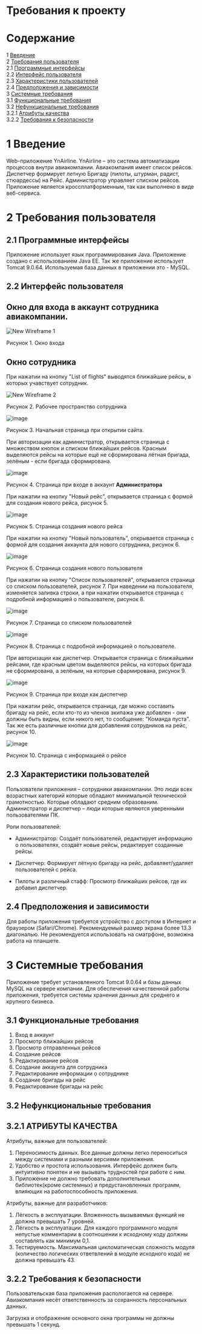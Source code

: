 # Требования к проекту

# Содержание
1 [Введение](#intro)   
2 [Требования пользователя](#user_requirements)  
2.1 [Программные интерфейсы](#software_interfaces)  
2.2 [Интерфейс пользователя](#user_interface)  
2.3 [Характеристики пользователей](#user_specifications)  
2.4 [Предположения и зависимости](#assumptions_and_dependencies)  
3 [Системные требования](#system_requirements)  
3.1 [Функциональные требования](#functional_requirements)  
3.2 [Нефункциональные требования](#non-functional_requirements)  
3.2.1 [Атрибуты качества](#quality_attributes)  
3.2.2 [Требования к безопасности](#security_requirements)  

<a name="intro"/>

# 1 Введение

Web-приложение YnAirline. YnAirline – это система автоматизации процессов внутри  авиакомпании. Авиакомпания имеет список рейсов. Диспетчер формирует летную Бригаду (пилоты, штурман, радист, стюардессы) на Рейс. Администратор управляет списком рейсов. Приложение является кроссплатформенным, так как выполнено в виде веб-сервиса.

<a name="user_requirements"/>

# 2 Требования пользователя

<a name="software_interfaces"/>

## 2.1 Программные интерфейсы

Приложение использует язык программирования Java. Приложение создано с использованием Java EE. Так же приложение использует Tomcat 9.0.64. Используемая база данных в приложении это - MySQL.

<a name="user_interface"/>

## 2.2 Интерфейс пользователя

## Окно для входа в аккаунт сотрудника авиакомпании.

![New Wireframe 1](https://user-images.githubusercontent.com/45950020/192600383-23be4f31-d0fd-4d45-8e5f-86614f1e42ac.png)

Рисунок 1. Окно входа

## Окно сотрудника

При нажатии на кнопку "List of flights" выводятся ближайшие рейсы, в которых учавствует сотрудник.

![New Wireframe 2](https://user-images.githubusercontent.com/45950020/192599908-0d8a0527-1279-4044-8863-be5c87e55ed9.png)

Рисунок 2. Рабочее пространство сотрудника

![image](https://user-images.githubusercontent.com/45950020/180441995-d14f6dc0-8de4-4e94-ad5c-941f8f57f5d0.png)

Рисунок 3. Начальная страница при открытии сайта.

При авторизации как администратор, открывается страница с множеством кнопок и списком ближайших рейсов. Красным выделяются рейсы на которые ещё не сформирована лётная бригада, зелёным - если бригада сформирована.

![image](https://user-images.githubusercontent.com/45950020/180442324-df8db15a-2625-42bf-bb37-892aff9d6fdf.png)

Рисунок 4. Страница при входе в аккаунт <b>Администратора</b>

При нажатии на кнопку "Новый рейс", открывается страница с формой для создания нового рейса, рисунок 5.

![image](https://user-images.githubusercontent.com/45950020/199573970-2920d7da-c43c-4fd2-ad7b-372738ac5c73.png)

Рисунок 5. Страница создания нового рейса

При нажатии на кнопку "Новый пользователь", открывается страница с формой для создания аккаунта для нового сотрудника, рисунок 6.

![image](https://user-images.githubusercontent.com/45950020/199574429-fa391af1-717b-4a6a-90a2-d8679a02d02f.png)

Рисунок 6. Страница создания нового пользователя

При нажатии на кнопку "Список пользователей", открывается страница со списком пользователей, рисунок 7. При наведении на пользователя, изменяется заливка строки, а при нажатии открывается страница с подробной информацией о пользователе, рисунок 8.

![image](https://user-images.githubusercontent.com/45950020/199577757-a39e1135-cde1-4a01-98de-82dba6290987.png)

Рисунок 7. Страница со списком пользователей

![image](https://user-images.githubusercontent.com/45950020/199578022-6659dfd4-e327-4267-90a6-0e9ededdce48.png)

Рисунок 8. Страница с подробной информацией о пользователе.

При авторизации как диспетчер. Открывается страница с ближайшими рейсами, где красным цветом выделяются рейсы, на которых бригада не сформирована, а зелёным, на которые сфармирована, рисунок 9.

![image](https://user-images.githubusercontent.com/45950020/199581299-8bef5138-10be-4ff9-bed3-4edd0869d222.png)

Рисунок 9. Страница при входе как диспетчер

При нажатии рейс, открывается страница, где можно составить бригаду на рейс, если кто-то из членов экипажа уже добавлен - они должны быть видны, если никого нет, то сообщение: "Команда пуста". Так же есть различные кнопки для добавления сотрудников на рейс, рисунок 10.

![image](https://user-images.githubusercontent.com/45950020/199581664-fb2c970e-fcb4-496a-8a69-959fed7454df.png)


Рисунок 10. Страница с информацией о рейсе

<a name="user_specifications"/>

## 2.3 Характеристики пользователей

Пользователи приложения – сотрудники авиакомпании. Это люди всех возрастных категорий которые обладают минимальной технической грамотностью. Которые обладают средним образованим.
Администратор и диспетчер – люди которые являются уверенными пользователями ПК. 

Роли пользователей:
- Администратор:
Создаёт пользователей, редактирует информацию о пользователях, создаёт новые рейсы, редактирует созданные рейсы.

- Диспетчер:
Формирует лётную бригаду на рейс, добавляет/удаляет пользователей с рейса.

- Пилоты и различный стафф:
Просмотр ближайших рейсов, где их добавил диспетчер.


<a name="assumptions_and_dependencies"/>

## 2.4 Предположения и зависимости

Для работы приложения требуется устройство с доступом в Интернет и браузером (Safari/Chrome). Рекомендуемый размер экрана более 13.3 диагональю. Не рекомендуется использовать на сматрфоне, возможна работа на планшете. 


<a name="system_requirements"/>

# 3 Системные требования

Приложение требует установленного Tomcat 9.0.64 и базы данных MySQL на сервере компании. Для обеспечения качественной работы приложения, требуется системы хранения данных для среднего и крупного бизнеса. 

<a name="functional_requirements"/>

## 3.1 Функциональные требования

1. Вход в аккаунт
2. Просмотр ближайших рейсов
3. Просмотр отправленных рейсов
4. Создание рейсов
5. Редактирование рейсов
6. Создание аккаунта для сотрудника
7. Редактирование информации о сотруднике
8. Создание бригады на рейс
9. Редактирование бригады на рейс


<a name="non-functional_requirements"/>

## 3.2 Нефункциональные требования

<a name="quality_attributes"/>

## 3.2.1 АТРИБУТЫ КАЧЕСТВА

Атрибуты, важные для пользователей:  
1. Переносимость данных. Все данные должны легко переноситься между системами и разными версиями приложения.  
2. Удобство и простота использования. Интерфейс должен быть интуитивно понятен и не вызывать трудностей при работе с ним.  
3. Приложение не должно требовать дополнительных библиотек(кроме системных) и предустановленных программ, влияющих на работоспособность приложения.

Атрибуты, важные для разработчиков:  
1. Лёгкость в эксплуатации. Вложенность вызываемых функций не должна превышать 7 уровней.  
2. Лёгкость в эксплуатации. Для каждого программного модуля непустые комментарии в соотношении к исходному коду должны составлять как минимум 0,1.  
3. Тестируемость. Максимальная цикломатическая сложность модуля (количество логических ответвлений в модуле исходного кода) не должна превышать 43.

<a name="security_requirements"/>

## 3.2.2 Требования к безопасности

Пользовательская база приложения распологается на сервере. Авиакомпания несёт ответственность за сохранность персональных данных.

Загрузка и отображение основного окна программы не должны превышать 1 секунд.




